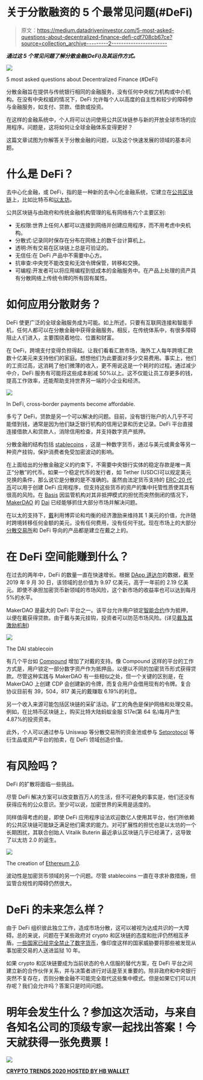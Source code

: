 # 关于分散融资的 5 个最常见问题(#DeFi)

> 原文：<https://medium.datadriveninvestor.com/5-most-asked-questions-about-decentralized-finance-defi-cdf708cb67ce?source=collection_archive---------2----------------------->

***通过这 5 个常见问题了解分散金融(DeFi)及其运作方式。***

![](img/a8cad1c7c4d2ba8a37c6a7bf984b56e2.png)

5 most asked questions about Decentralized Finance (#DeFi)

分散金融旨在提供与传统银行相同的金融服务，没有任何中央权力机构或中介机构。在没有中央权威的情况下，DeFi 允许每个人以高度的自主性和较少的障碍参与金融服务，如支付、贷款、借款或投资。

在这样的金融系统中，个人将可以访问使用公共区块链参与新的开放全球市场的应用程序。问题是，这将如何让全球金融体系变得更好？

这篇文章试图为你解答关于分散金融的问题，以及这个快速发展的领域的基本问题。

# 什么是 DeFi？

去中心化金融，或 DeFi，指的是一种新的去中心化金融系统，它建立在[公共区块链](https://www.hb-wallet.com/post/a-beginner-guide-to-blockchain)上，比如比特币和[以太坊](https://www.hb-wallet.com/post/what-is-ethereum)。

公共区块链与由政府和传统金融机构管理的私有网络有六个主要区别:

*   无权限:世界上任何人都可以连接到网络并创建应用程序，而不用考虑中央机构。
*   分散式:记录同时保存在分布在网络上的数千台计算机上。
*   透明:所有交易在区块链上总是可验证的。
*   无信任:在 DeFi 产品中不需要中心方。
*   抗审查:中央党不能改变和无效令牌保管，转移和交换。
*   可编程:开发者可以将应用编程到低成本的金融服务中。在产品上处理的资产具有分散网络上传统令牌的所有固有属性。

# 如何应用分散财务？

DeFi 使更广泛的全球金融服务成为可能。如上所述，只要有互联网连接和智能手机，任何人都可以在分散金融中获得金融服务。相反，在传统体系中，有很多障碍阻止人们进入，主要围绕着地位、位置和财富。

在 DeFi，跨境支付变得负担得起。让我们看看汇款市场，海外工人每年跨境汇款数十亿美元来支持他们的家庭。想想他们为此要面对多少交易费用。事实上，他们的工资过高，这消耗了他们微薄的收入，更不用说这是一个耗时的过程。通过减少中介，DeFi 服务有可能将这些成本削减 50%以上。这不仅能让员工存更多的钱，提高工作效率，还能帮助支持世界另一端的小企业和经济。

![](img/a1e2bf36df14dfbb1f5193c6c58ca41b.png)

In DeFi, cross-border payments become affordable.

多亏了 DeFi，贷款是另一个可以解决的问题。目前，没有银行账户的人几乎不可能借到钱，通常是因为他们缺乏银行机构的信用记录和历史记录。DeFi 平台直接连接借款人和贷款人，消除信用检查，并支持数字资产抵押。

分散金融的结构包括 [stablecoins](https://www.hb-wallet.com/post/how-dai-stablecoin-works) ，这是一种数字货币，通过与美元或黄金等另一种资产挂钩，保护消费者免受加密波动的影响。

在上面给出的分散金融定义的约束下，不需要中央银行实体的稳定存款是唯一真正“分散”的代币。如果一个稳定代币的发行者，如 Tether (USDC)可以规定美元兑换的条件，那么说它是分散的是不准确的。虽然由法定货币支持的 [ERC-20 代币](https://www.hb-wallet.com/post/2018/12/06/what-everybody-needs-to-know-about-tokens)可以用于创建 DeFi 应用程序，但支持这些货币的资产的集中托管性质使其具有很高的风险。在 [Basis](https://www.basis.io/) 因监管机构对其非抵押模式的担忧而突然倒闭的情况下， [MakerDAO](https://makerdao.com/) 的 [Dai](https://www.hb-wallet.com/post/how-dai-stablecoin-works) 已经能够抓住大部分市场并解决问题。

在以太的支持下，[戴](https://www.hb-wallet.com/post/how-dai-stablecoin-works)利用博弈论和均衡的经济激励来维持其 1 美元的价值，允许随时跨境转移任何金额的美元，没有任何费用，没有任何干扰。现在市场上的大部分[分散交易所](https://medium.com/@hannguyen94/everything-you-should-know-about-decentralized-exchange-dex-20ed6f098fe0?source=---------9------------------)和 DeFi 导向的产品都是建立在戴之上的。

# 在 DeFi 空间能赚到什么？

在过去的两年中，DeFi 的数量一直在快速增长。根据 [DApp 道达尔](https://dapptotal.com/)的数据，截至 2019 年 9 月 30 日，该领域的总价值为 9.97 亿美元，高于一年前的 2.19 亿美元。即使不承担加密货币新领域的市场风险，这个新市场的收益率也可以达到每月 5%的水平。

MakerDAO 是最大的 DeFi 平台之一。该平台允许用户锁定[智能合约](https://www.hb-wallet.com/post/smart-contracts-how-smart-are-they)作为抵押，以便在戴获得贷款。由于戴与美元挂钩，投资者可以防范市场风险。(详见[戴及其激励机制](https://www.hb-wallet.com/post/how-dai-stablecoin-works))

![](img/dacee7c729069b10b8821c6c3733d810.png)

The DAI stablecoin

有几个平台如 [Compound](https://compound.finance/) 增加了对戴的支持。像 Compound 这样的平台的工作方式是，用户锁定一部分数字资产作为抵押品，以便以不同的加密货币形式获得贷款。尽管这种实践与 MakerDAO 有一些相似之处，但一个关键的区别是，在 MakerDAO 上创建 CDP 会创建新的令牌，而复合用户会借用现有的令牌。复合协议目前有 39，504，817 美元的戴赚取 6.19%的利息。

另一个收入来源可能包括区块链的采矿活动。矿工的角色是保护网络和处理交易。例如，在比特币区块链上，购买比特大陆蚂蚁金服 S17e(第 64 名)每月产生 4.87%的投资资本。

此外，个人可以通过参与 Uniswap 等分散交易所的资金池或参与 [Setprotocol](https://www.setprotocol.com/) 等衍生品或资产平台的拍卖，在 DeFi 领域创造价值。

# 有风险吗？

DeFi 的扩散将面临一些挑战。

尽管 DeFi 解决方案可以改变数百万人的生活，但不可避免的事实是，他们还没有获得应有的公众意识。至少可以说，加密世界的采用是适度的。

同样值得考虑的是，即使 DeFi 应用程序设法欢迎数亿人使用其平台，他们所依赖的公共区块链可能缺乏满足他们需求的能力。对可扩展性的担忧也是以太坊的一个长期困扰，其联合创始人 Vitalik Buterin 最近承认区块链几乎已经满了，这导致了以太坊 2.0 的诞生。

![](img/72bcb3b5e3ba10a3136ec46814169b18.png)

The creation of [Ethereum 2.0](https://www.hb-wallet.com/post/ethereum-2-0-a-complete-guide).

波动性是加密货币领域的另一个问题。尽管 stablecoins 一直在寻求补救措施，但监管合规性的障碍仍然很大。

# DeFi 的未来怎么样？

由于 DeFi 组织彼此独立工作，造成市场分散，这可以被视为达成共识的一大障碍。总的来说，问题在于某些政府对 crypto 和区块链的态度和批评仍然相互矛盾。[一些国家已经完全禁止了数字货币](https://medium.com/@hannguyen94/7-questions-to-consider-before-joining-an-ieo-932b2d2a2110?source=---------2------------------)，像印度这样的国家威胁要将那些被发现从事加密交易的人送进监狱 10 年。

如果 crypto 和区块链要成为当前状态的令人信服的替代方案，在 DeFi 平台之间建立新的合作伙伴关系，并与决策者进行对话是至关重要的。除非政府和中央银行突然不复存在，否则分散金融不可能完全取代这些集中模式。但是如果它们可以共存呢？我们会允许吗？答案只是时间问题。

# 明年会发生什么？参加这次活动，与来自各知名公司的顶级专家一起找出答案！今天就获得一张免费票！

![](img/4c4bd01a1f18fe85962974976839a3fb.png)

[**CRYPTO TRENDS 2020 HOSTED BY HB WALLET**](https://www.hb-wallet.com/cryptotrends2020)